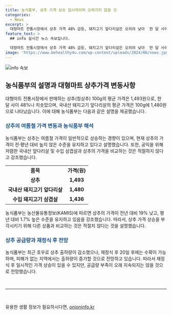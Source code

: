 ```yaml
---
title: 농식품부, 상추 가격 상승 일시적이며 오래가지 않을 것
categories:
  - News
excerpt: >
  대형마트 전통시장에서 상추 가격 48% 급등, 돼지고기 앞다리살은 오히려 낮아  한 달 사이 상추 가격이 48% 치솟으며 논란이 된 가운데, 농식품부는 상추는 여름철 가격 상승이 일반적이며, 가격을 부각시키기 위해 다른 고기와 비교하는 것은 부적절하다고 설명했다. 또한, 호우로 상추 출하량이 감소했지만, 재정식 후 20일 후에는 수확이 가능하여 장기적인 공급량 부족은 예상되지 않는다고 밝혔다.
feature_text: >
  ## info 실시간 뉴스 속보입니다.

  대형마트 전통시장에서 상추 가격 48% 급등, 돼지고기 앞다리살은 오히려 낮아  한 달 사이 상추 가격이 48% 치솟으며 논란이 된 가운데, 농식품부는 상추는 여름철 가격 상승이 일반적이며, 가격을 부각시키기 위해 다른 고기와 비교하는 것은 부적절하다고 설명했다. 또한, 호우로 상추 출하량이 감소했지만, 재정식 후 20일 후에는 수확이 가능하여 장기적인 공급량 부족은 예상되지 않는다고 밝혔다.
image: 'https://www.behealthy4u.com/wp-content/uploads/2024/06/news.jpg'
---
```


<p><img src="https://www.behealthy4u.com/wp-content/uploads/2024/06/news.jpg" alt="info 속보" /></p>

<h2 data-ke-size="size26">농식품부의 설명과 대형마트 상추가격 변동사항</h2>

<p data-ke-size="size16">대형마트 전통시장에서 판매하는 상추(청상추) 100g의 평균 가격은 1,493원으로, 한 달 사이 48%나 치솟았으며, 국내산 돼지고기 앞다리살의 평균 가격은 100g에 1,480원으로 나타났습니다. 이에 대해 농식품부는 다음과 같은 설명을 제공했습니다.</p>

<h3><b><span style="color: #1a5490;">상추의 여름철 가격 변동과 농식품부 해석</span></b></h3>

<p data-ke-size="size16">농식품부는 상추는 여름철 가격이 일반적으로 상승하는 경향이 있으며, 현재 상추의 가격이 전·평년 대비 높지 않은 수준을 유지하고 있다고 설명했습니다. 또한, 공익을 위해 저렴한 국내산 앞다리살 및 수입 삼겹살과 상추의 가격을 비교하는 것은 적절하지 않다고 강조했습니다.</p>

<table>
    <tr>
        <td style="text-align: center; height: 30px;"><b>품목</b></td>
        <td style="text-align: center; height: 30px;"><b>가격(원)</b></td>
    </tr>
    <tr>
        <td style="text-align: center; height: 17px;"><b>상추</b></td>
        <td style="text-align: center; height: 17px;"><b>1,493</b></td>
    </tr>
    <tr>
        <td style="text-align: center; height: 17px;"><b>국내산 돼지고기 앞다리살</b></td>
        <td style="text-align: center; height: 17px;"><b>1,480</b></td>
    </tr>
    <tr>
        <td style="text-align: center; height: 17px;"><b>수입 돼지고기 삼겹살</b></td>
        <td style="text-align: center; height: 17px;"><b>1,436</b></td>
    </tr>
</table>

<p data-ke-size="size16">농식품부는 농산물유통정보(KAMIS)에 따르면 상추의 가격이 전년 대비 19% 낮고, 평년 대비 1.7% 높은 수준을 유지하고 있음을 강조했습니다. 따라서, 상추 가격 상승을 부각시키기 위해 다른 상품과 비교하는 것은 적절치 않다는 것을 설명했습니다.</p>

<h3><b><span style="color: #1a5490;">상추 공급량과 재정식 후 전망</span></b></h3>

<p data-ke-size="size16">농식품부는 최근 호우로 상추 출하량이 감소했으나, 재정식 후 20일 후에는 수확이 가능하며, 피해가 없는 지역에서는 출하량이 증가할 것으로 전망하고 있습니다. 따라서 재정식 후 일시적인 가격 상승이 있을 수 있지만, 공급량 부족이 오래 지속되지는 않을 것으로 전망했습니다.</p>

<p data-ke-size="size16">&nbsp;</p>

<hr data-ke-size="wide">

<p data-ke-size="size16">&nbsp;</p>
유용한 생활 정보가 필요하시다면, <a href="https://onioninfo.kr" rel="dofollow">onioninfo.kr</a>


